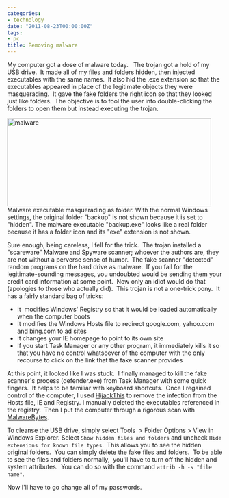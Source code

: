 ```yaml
---
categories:
- technology
date: "2011-08-23T00:00:00Z"
tags:
- pc
title: Removing malware
---
```

My computer got a dose of malware today.   The trojan got a hold of my USB drive.  It made all of my files and folders hidden, then injected executables with the same names.  It also hid the .exe extension so that the executables appeared in place of the legitimate objects they were masquerading.  It gave the fake folders the right icon so that they looked just like folders.  The objective is to fool the user into double-clicking the folders to open them but instead executing the trojan.

<img title="malware" src="http://yentran.isamonkey.org/gallery/images/malware.png" width="477" height="206" />

<figcaption>Malware executable masquerading as folder. With the normal Windows settings, the original folder "backup" is not shown because it is set to "hidden". The malware executable "backup.exe" looks like a real folder because it has a folder icon and its "exe" extension is not shown.</figcaption>

Sure enough, being careless, I fell for the trick.  The trojan installed a "scareware" Malware and Spyware scanner; whoever the authors are, they are not without a perverse sense of humor.  The fake scanner "detected" random programs on the hard drive as malware.  If you fall for the legitimate-sounding messages, you undoubted would be sending them your credit card information at some point.  Now only an idiot would do that (apologies to those who actually did).  This trojan is not a one-trick pony.  It has a fairly standard bag of tricks:

* It  modifies Windows' Registry so that it would be loaded automatically when the computer boots
* It modifies the Windows Hosts file to redirect google.com, yahoo.com and bing.com to ad sites
* It changes your IE homepage to point to its own site
* If you start Task Manager or any other program, it immediately kills it so that you have no control whatsoever of the computer with the only recourse to click on the link that the fake scanner provides

At this point, it looked like I was stuck.  I finally managed to kill the fake scanner's process (defender.exe) from Task Manager with some quick fingers.  It helps to be familiar with keyboard shortcuts.  Once I regained control of the computer, I used [HijackThis](http://free.antivirus.com/hijackthis) to remove the infection from the Hosts file, IE and Registry. I manually deleted the executables referenced in the registry.  Then I put the computer through a rigorous scan with [MalwareBytes](http://www.malwarebytes.org/).

To cleanse the USB drive, simply select Tools  > Folder Options > View in Windows Explorer. Select `Show hidden files and folders` and uncheck `Hide extensions for known file types`.  This allows you to see the hidden original folders.  You can simply delete the fake files and folders.  To be able to see the files and folders normally,  you'll have to turn off the hidden and system attributes.  You can do so with the command `attrib -h -s "file name"`.

Now I'll have to go change all of my passwords.
